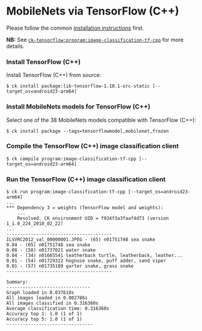 # MobileNets via TensorFlow (C++)

Please follow the common [installation instructions](../README.md#installation) first.

**NB:** See [`ck-tensorflow:program:image-classification-tf-cpp`](https://github.com/ctuning/ck-tensorflow/tree/master/program/image-classification-tf-cpp) for more details.

### Install TensorFlow (C++)

Install TensorFlow (C++) from source:
```
$ ck install package:lib-tensorflow-1.10.1-src-static [--target_os=android23-arm64]
```

### Install MobileNets models for TensorFlow (C++)

Select one of the 38 MobileNets models compatible with TensorFlow (C++):
```
$ ck install package --tags=tensorflowmodel,mobilenet,frozen
```

### Compile the TensorFlow (C++) image classification client
```
$ ck compile program:image-classification-tf-cpp [--target_os=android23-arm64]
```

### Run the TensorFlow (C++) image classification client
```
$ ck run program:image-classification-tf-cpp [--target_os=android23-arm64]
...
*** Dependency 3 = weights (TensorFlow model and weights):
    ...
    Resolved. CK environment UID = f934f3a3faaf4d73 (version 1_1.0_224_2018_02_22)
...
---------------------------------------
ILSVRC2012_val_00000001.JPEG - (65) n01751748 sea snake
0.84 - (65) n01751748 sea snake
0.08 - (58) n01737021 water snake
0.04 - (34) n01665541 leatherback turtle, leatherback, leather...
0.01 - (54) n01729322 hognose snake, puff adder, sand viper
0.01 - (57) n01735189 garter snake, grass snake
---------------------------------------

Summary:
-------------------------------
Graph loaded in 0.037618s
All images loaded in 0.002786s
All images classified in 0.316360s
Average classification time: 0.316360s
Accuracy top 1: 1.0 (1 of 1)
Accuracy top 5: 1.0 (1 of 1)
--------------------------------
```
